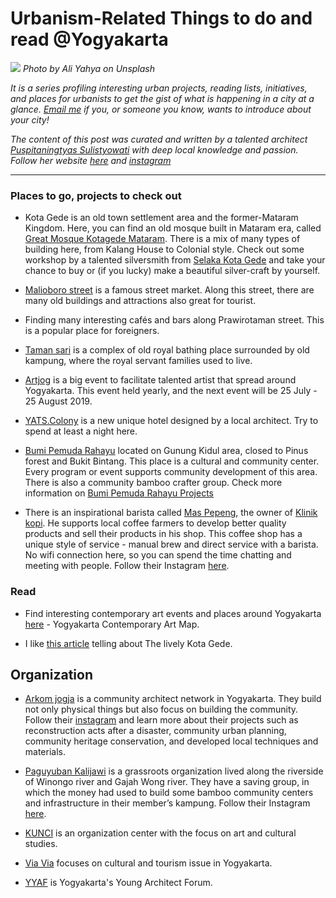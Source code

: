 
# Urbanism-Related Things to do and read @Yogyakarta

![](yogyakarta01.jpg)
*Photo by Ali Yahya on Unsplash*

*It is a series profiling interesting urban projects, reading lists, initiatives, and places for urbanists to get the gist of what is happening in a city at a glance. [Email me](mailto:travelingcircusofurbanism@gmail.com) if you, or someone you know, wants to introduce about your city!*

*The content of this post was curated and written by a talented architect [Puspitaningtyas Sulistyowati](https://www.linkedin.com/in/puspitaningtyas?originalSubdomain=id) with deep local knowledge and passion. Follow her website [here](https://sketchmemories.wordpress.com/) and [instagram](https://www.instagram.com/f_tyas/)*

---

### Places to go, projects to check out
- Kota Gede is an old town settlement area and the former-Mataram Kingdom. Here, you can find an old mosque built in Mataram era, called [Great Mosque Kotagede Mataram](https://www.indonesia-tourism.com/forum/showthread.php?1480-The-Great-Mosque-of-Kotagede-Yogyakarta-Indonesia). There is a mix of many types of building here, from Kalang House to Colonial style. Check out some workshop by a talented silversmith from [Selaka Kota Gede](https://www.airasiafoundation.com/social-enterprise/selaka-kotagede/) and take your chance to buy or (if you lucky) make a beautiful silver-craft by yourself.

- [Malioboro street](https://tourjogja.com/read/18/jalan-malioboro-the-24-hours-street.html) is a famous street market. Along this street, there are many old buildings and attractions also great for tourist.

- Finding many interesting cafés and bars along Prawirotaman street. This is a popular place for foreigners.

- [Taman sari](https://www.tripadvisor.com.sg/Attraction_Review-g294230-d379334-Reviews-Water_Castle_Tamansari-Yogyakarta_Java.html) is a complex of old royal bathing place surrounded by old kampung, where the royal servant families used to live.

- [Artjog](http://artjog.co.id/) is a big event to facilitate talented artist that spread around Yogyakarta. This event held yearly, and the next event will be 25 July - 25 August 2019.

- [YATS.Colony](http://yats.co/) is a new unique hotel designed by a local architect. Try to spend at least a night here.

- [Bumi Pemuda Rahayu](http://www.arte-util.org/projects/bumi-pemuda-rahayu/) located on Gunung Kidul area, closed to Pinus forest and Bukit Bintang. This place is a cultural and community center. Every program or event supports community development of this area. There is also a community bamboo crafter group. Check more information on [Bumi Pemuda Rahayu Projects](https://www.instagram.com/bumipemudarahayu/)

- There is an inspirational barista called [Mas Pepeng](http://www.cikopi.com/2013/09/pepeng-dan-klinik-kopi/), the owner of [Klinik kopi](http://www.klinikkopi.com/). He supports local coffee farmers to develop better quality products and sell their products in his shop. This coffee shop has a unique style of service - manual brew and direct service with a barista. No wifi connection here, so you can spend the time chatting and meeting with people. Follow their Instagram [here](https://www.instagram.com/klinikkopi/).


### Read

- Find interesting contemporary art events and places around Yogyakarta [here](http://artmapjogja.com/) - Yogyakarta Contemporary Art Map.

- I like [this article](https://www.inditales.com/kota-gede-old-town-yogyakarta/) telling about The lively Kota Gede.

## Organization

- [Arkom jogja](https://arkomjogja.or.id/) is a community architect network in Yogyakarta. They build not only physical things but also focus on building the community. Follow their [instagram](https://www.instagram.com/arkomjogja/) and learn more about their projects such as reconstruction acts after a disaster, community urban planning, community heritage conservation, and developed local techniques and materials.

- [Paguyuban Kalijawi](https://arkomjogja.or.id/kalijawi/) is a grassroots organization lived along the riverside of Winongo river and Gajah Wong river. They have a saving group, in which the money had used to build some bamboo community centers and infrastructure in their member’s kampung. Follow their Instagram [here](https://www.instagram.com/paguyuban_kalijawi/).

- [KUNCI](http://kunci.or.id/) is an organization center with the focus on art and cultural studies.

- [Via Via](https://www.viaviajogja.com/) focuses on cultural and tourism issue in Yogyakarta.

- [YYAF](https://www.instagram.com/yyaf_id/) is Yogyakarta's Young Architect Forum.
